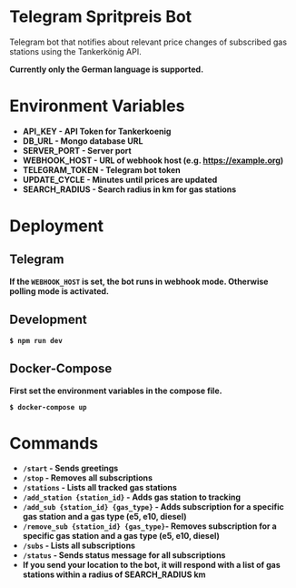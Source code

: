 # Telegram Spritpreis Bot

Telegram bot that notifies about relevant price changes of subscribed gas stations using the Tankerkönig API.

<b>Currently only the German language is supported.<b>

# Environment Variables

* API_KEY - API Token for Tankerkoenig
* DB_URL - Mongo database URL
* SERVER_PORT - Server port
* WEBHOOK_HOST - URL of webhook host (e.g. https://example.org)
* TELEGRAM_TOKEN - Telegram bot token
* UPDATE_CYCLE - Minutes until prices are updated
* SEARCH_RADIUS - Search radius in km for gas stations

# Deployment

## Telegram

If the `WEBHOOK_HOST` is set, the bot runs in webhook mode. Otherwise polling mode is activated.

## Development

`$ npm run dev`

## Docker-Compose

First set the environment variables in the compose file.

`$ docker-compose up`

# Commands

* `/start` - Sends greetings
* `/stop` - Removes all subscriptions
* `/stations` - Lists all tracked gas stations
* `/add_station {station_id}` - Adds gas station to tracking
* `/add_sub {station_id} {gas_type}` - Adds subscription for a specific gas station and a gas type (e5, e10, diesel)
* `/remove_sub {station_id} {gas_type}`- Removes subscription for a specific gas station and a gas type (e5, e10, diesel)
* `/subs` - Lists all subscriptions
* `/status` - Sends status message for all subscriptions
* If you send your location to the bot, it will respond with a list of gas stations within a radius of SEARCH_RADIUS km